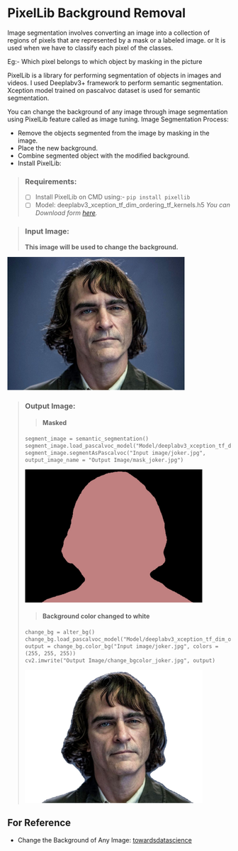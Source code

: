 # PixelLib Background Removal

Image segmentation involves converting an image into a collection of regions of pixels that are represented by a mask or a labeled image. or It is used when we have to classify each pixel of the classes.

Eg:- Which pixel belongs to which object by masking in the picture

PixelLib is a library for performing segmentation of objects in images and videos.
I used Deeplabv3+ framework to perform semantic segmentation. Xception model trained on pascalvoc dataset is used for semantic segmentation.

You can change the background of any image through image segmentation using PixelLib feature called as image tuning.
Image Segmentation Process:
* Remove the objects segmented from the image by masking in the image.
* Place the new background.
* Combine segmented object with the modified background.
* Install PixelLib:
 > ### Requirements:
> * [ ] Install PixelLib on CMD using:- `pip install pixellib`
 >* [ ] Model: deeplabv3_xception_tf_dim_ordering_tf_kernels.h5
*You can Download form [here](https://github.com/ayoolaolafenwa/PixelLib/releases/download/1.1/deeplabv3_xception_tf_dim_ordering_tf_kernels.h5).*





>### Input Image: 
>**This image will be used to change the background.**
 <img src="https://raw.githubusercontent.com/rohan300557/Pixellib-Background_Removal/main/Input%20image/joker.jpg?token=AOPFY3YC2LPORMVR4LC72P3AYO546" data-canonical-src="https://raw.githubusercontent.com/rohan300557/Pixellib-Background_Removal/main/Input%20image/joker.jpg?token=AOPFY3YC2LPORMVR4LC72P3AYO546" width="400" height="300" />

>### Output Image: 
>
>> #### Masked
>```python: 
>segment_image = semantic_segmentation()
>segment_image.load_pascalvoc_model("Model/deeplabv3_xception_tf_dim_ordering_tf_kernels.h5")
>segment_image.segmentAsPascalvoc("Input image/joker.jpg", output_image_name = "Output Image/mask_joker.jpg")
>````
>  <img src="https://raw.githubusercontent.com/rohan300557/Pixellib-Background_Removal/main/Output%20Image/mask_joker.jpg?token=AOPFY37PHG5M76HUHTK355DAYO2CC" data-canonical-src="https://raw.githubusercontent.com/rohan300557/Pixellib-Background_Removal/main/Output%20Image/mask_joker.jpg?token=AOPFY37PHG5M76HUHTK355DAYO2CC" width="400" height="300" />
>  
>> #### Background color changed to white 
>```python:
>change_bg = alter_bg()
>change_bg.load_pascalvoc_model("Model/deeplabv3_xception_tf_dim_ordering_tf_kernels.h5")
>output = change_bg.color_bg("Input image/joker.jpg", colors =  (255, 255, 255))
>cv2.imwrite("Output Image/change_bgcolor_joker.jpg", output)
>```
>
> <img src="https://raw.githubusercontent.com/rohan300557/Pixellib-Background_Removal/main/Output%20Image/change_bgcolor_joker.jpg?token=AOPFY33TRD4EMQHMWV7DIH3AYO2ME" data-canonical-src="https://raw.githubusercontent.com/rohan300557/Pixellib-Background_Removal/main/Output%20Image/change_bgcolor_joker.jpg?token=AOPFY33TRD4EMQHMWV7DIH3AYO2ME" width="400" height="300" />

## For Reference 
 * Change the Background of Any Image: [towardsdatascience](https://towardsdatascience.com/change-the-background-of-any-image-with-5-lines-of-code-23a0ef10ce9a)
 

